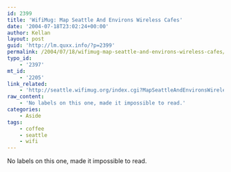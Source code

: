 ```yaml
---
id: 2399
title: 'WifiMug: Map Seattle And Environs Wireless Cafes'
date: '2004-07-18T23:02:24+00:00'
author: Kellan
layout: post
guid: 'http://lm.quxx.info/?p=2399'
permalink: /2004/07/18/wifimug-map-seattle-and-environs-wireless-cafes/
typo_id:
    - '2397'
mt_id:
    - '2205'
link_related:
    - 'http://seattle.wifimug.org/index.cgi?MapSeattleAndEnvironsWirelessCafes'
raw_content:
    - 'No labels on this one, made it impossible to read.'
categories:
    - Aside
tags:
    - coffee
    - seattle
    - wifi
---
```


No labels on this one, made it impossible to read.